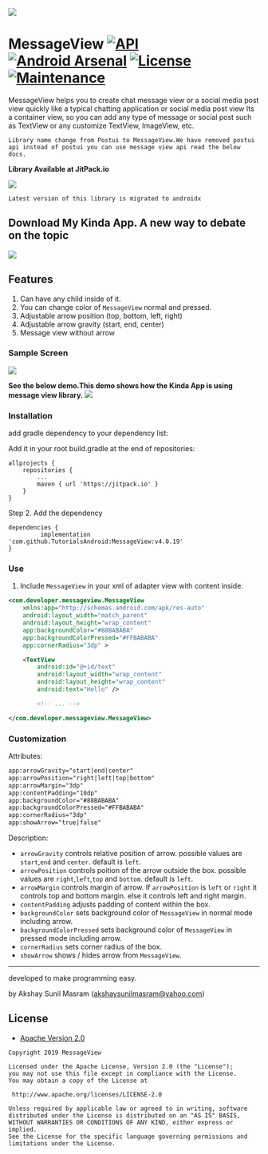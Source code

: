 ![](https://github.com/TutorialsAndroid/MessageView/blob/master/sample/src/main/res/mipmap-xxhdpi/ic_launcher.png)

# MessageView [![API](https://img.shields.io/badge/API-21%2B-brightgreen.svg?style=flat)](https://android-arsenal.com/api?level=21) [![Android Arsenal](https://img.shields.io/badge/Android%20Arsenal-MessageView-orange.svg?style=flat)](https://android-arsenal.com/details/1/7580) [![License](https://img.shields.io/badge/License-Apache%202.0-blue.svg)](https://opensource.org/licenses/Apache-2.0) [![Maintenance](https://img.shields.io/badge/Maintained%3F-yes-green.svg)](https://GitHub.com/TutorialsAndroid/MessageView) 

MessageView helps you to create chat message view or a social media post view quickly like a typical chatting application or social media post view
Its a container view, so you can add any type of message or social post such as TextView or any customize TextView, ImageView, etc.

`Library name change from Postui to MessageView.We have removed postui api instead of postui you can use message view api read the below docs.`

**Library Available at JitPack.io**

[![](https://jitpack.io/v/TutorialsAndroid/MessageView.svg)](https://jitpack.io/#TutorialsAndroid/MessageView)

`Latest version of this library is migrated to androidx`

## Download My Kinda App. A new way to debate on the topic
[![](https://github.com/TutorialsAndroid/Spoti/blob/master/art/google-play-badge.png)](https://bit.ly/kindadownload)

## Features
1. Can have any child inside of it.
2. You can change color of `MessageView` normal and pressed.
3. Adjustable arrow position (top, bottom, left, right)
4. Adjustable arrow gravity (start, end, center)
5. Message view without arrow

### Sample Screen
![](https://github.com/TutorialsAndroid/MessageView/blob/master/art/device-2019-03-17-130446.png)


**See the below demo.This demo shows how the Kinda App is using message view library.**
![](https://github.com/TutorialsAndroid/MessageView/blob/master/sample.jpg)

### Installation
add gradle dependency to your dependency list:

Add it in your root build.gradle at the end of repositories:

	allprojects {
		repositories {
			...
			maven { url 'https://jitpack.io' }
		}
	}
Step 2. Add the dependency

	dependencies {
	         implementation 'com.github.TutorialsAndroid:MessageView:v4.0.19'
	}

### Use
1. Include `MessageView` in your xml of adapter view with content inside.

``` xml
<com.developer.messageview.MessageView
	xmlns:app="http://schemas.android.com/apk/res-auto"
    android:layout_width="match_parent"
    android:layout_height="wrap_content"
    app:backgroundColor="#88BABABA"
    app:backgroundColorPressed="#FFBABABA"
    app:cornerRadius="3dp" >

    <TextView
        android:id="@+id/text"
        android:layout_width="wrap_content"
        android:layout_height="wrap_content"
        android:text="Hello" />

        <!-- ... -->

</com.developer.messageview.MessageView>
```

### Customization
Attributes:

``` xml
app:arrowGravity="start|end|center"
app:arrowPosition="right|left|top|bottom"
app:arrowMargin="3dp"
app:contentPadding="10dp"
app:backgroundColor="#88BABABA"
app:backgroundColorPressed="#FFBABABA"
app:cornerRadius="3dp"
app:showArrow="true|false"
```

Description:


- `arrowGravity` controls relative position of arrow. possible values are `start`,`end` and `center`. default is `left`.
- `arrowPosition` controls poition of the arrow outside the box. possible values are `right`,`left`,`top` and `bottom`. default is `left`.
- `arrowMargin` controls margin of arrow. If `arrowPosition` is `left` or `right` it controls top and bottom margin. else it controls left and right margin.
- `contentPadding` adjusts padding of content within the box.
- `backgroundColor` sets background color of `MessageView` in normal mode including arrow.
- `backgroundColorPressed` sets background color of `MessageView` in pressed mode including arrow.
- `cornerRadius` sets corner radius of the box.
- `showArrow` shows / hides arrow from `MessageView`.

----
developed to make programming easy.

by Akshay Sunil Masram (akshaysunilmasram@yahoo.com)

## License

* [Apache Version 2.0](http://www.apache.org/licenses/LICENSE-2.0.html)

```
Copyright 2019 MessageView

Licensed under the Apache License, Version 2.0 (the "License");
you may not use this file except in compliance with the License.
You may obtain a copy of the License at

 http://www.apache.org/licenses/LICENSE-2.0

Unless required by applicable law or agreed to in writing, software
distributed under the License is distributed on an "AS IS" BASIS,
WITHOUT WARRANTIES OR CONDITIONS OF ANY KIND, either express or implied.
See the License for the specific language governing permissions and
limitations under the License.
